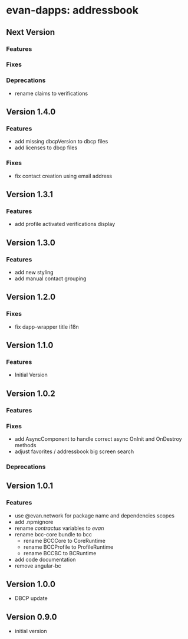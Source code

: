 # evan-dapps: addressbook

## Next Version
### Features
### Fixes
### Deprecations
- rename claims to verifications

## Version 1.4.0
### Features
- add missing dbcpVersion to dbcp files
- add licenses to dbcp files

### Fixes
- fix contact creation using email address

## Version 1.3.1
### Features
- add profile activated verifications display

## Version 1.3.0
### Features
- add new styling
- add manual contact grouping

## Version 1.2.0
### Fixes
- fix dapp-wrapper title i18n

## Version 1.1.0
### Features
- Initial Version

## Version 1.0.2
### Features
### Fixes
- add AsyncComponent to handle correct async OnInit and OnDestroy methods
- adjust favorites / addressbook big screen search

### Deprecations

## Version 1.0.1
### Features
- use @evan.network for package name and dependencies scopes
- add .npmignore
- rename *contractus* variables to *evan*
- rename bcc-core bundle to bcc
  - rename BCCCore to CoreRuntime
  - rename BCCProfile to ProfileRuntime
  - rename BCCBC to BCRuntime
- add code documentation
- remove angular-bc

## Version 1.0.0
- DBCP update

## Version 0.9.0
- initial version